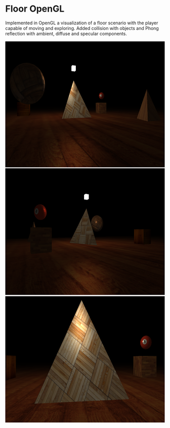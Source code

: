 # Floor OpenGL
Implemented in OpenGL a visualization of a floor scenario with the player capable of moving and exploring. 
Added collision with objects and Phong reflection with ambient, diffuse and specular components.

<img src="https://github.com/RedShy/Floor-OpenGL/blob/master/images/floor1.png" width="600" height="400">

<img src="https://github.com/RedShy/Floor-OpenGL/blob/master/images/floor2.png" width="600" height="400">

<img src="https://github.com/RedShy/Floor-OpenGL/blob/master/images/floor3.png" width="600" height="400">
